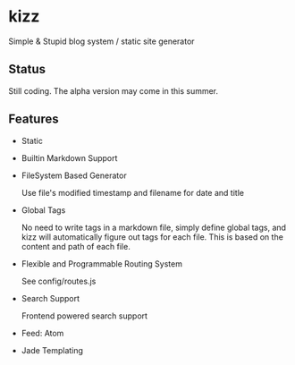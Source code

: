# kizz

Simple &amp; Stupid blog system / static site generator

## Status

Still coding. The alpha version may come in this summer.

## Features

- Static

- Builtin Markdown Support

- FileSystem Based Generator

    Use file's modified timestamp and filename for date and title

- Global Tags

    No need to write tags in a markdown file,
    simply define global tags,
    and kizz will automatically figure out tags for each file.
    This is based on the content and path of each file.

- Flexible and Programmable Routing System

    See config/routes.js
    
- Search Support

    Frontend powered search support

- Feed: Atom

- Jade Templating
